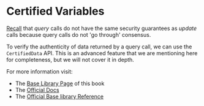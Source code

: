# Certified Variables

[Recall](/internet-computer-programming-concepts/actors.html#public-shared-functions-in-actors) that _query_ calls do not have the same security guarantees as _update_ calls because query calls do not 'go through' consensus.

To verify the authenticity of data returned by a query call, we can use the `CertifiedData` API. This is an advanced feature that we are mentioning here for completeness, but we will not cover it in depth.

For more information visit:

- The [Base Library Page](/base-library/ic-apis/certifieddata.html) of this book
- The [Official Docs](https://internetcomputer.org/how-it-works/response-certification/)
- The [Official Base library Reference](https://internetcomputer.org/docs/current/motoko/main/base/CertifiedData)
